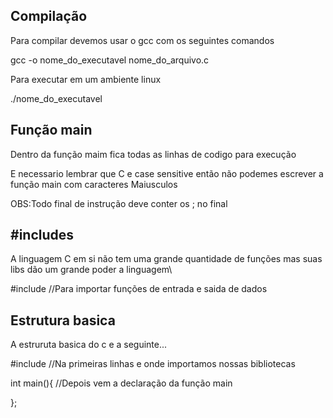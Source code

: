 <h2>Compilação</h2>

<p>Para compilar devemos usar o gcc com os seguintes comandos</p>
<p>gcc -o nome_do_executavel nome_do_arquivo.c</p>

<p>Para executar em um ambiente linux</p>
<p>./nome_do_executavel</p>


<h2>Função main</h2>

<p>Dentro da função maim fica todas as linhas de codigo para execução<p>
<p>E necessario lembrar que C e case sensitive então não podemes escrever a função main com caracteres Maiusculos<p>
<p>OBS:Todo final de instrução deve conter os ; no final</p>

<h2>#includes</h2>

<p>A linguagem C em si não tem uma grande quantidade de funções mas suas libs dão um grande poder a linguagem\</p>

<p>#include <stdio.h> //Para importar funções de entrada e saida de dados</p>

<h2>Estrutura basica</h2>

<p>A estruruta basica do c e a seguinte...</p>

<p>#include <stdio.h> //Na primeiras linhas e onde importamos nossas bibliotecas</p>
<p>int main(){ //Depois vem a declaração da função main</p>
<p>};</p>

